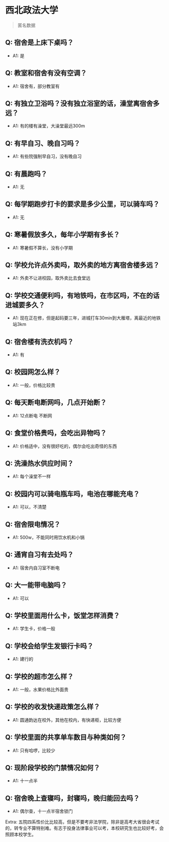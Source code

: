 # 西北政法大学

> 匿名数据

## Q: 宿舍是上床下桌吗？

- A1: 是

## Q: 教室和宿舍有没有空调？

- A1: 宿舍有，部分教室有

## Q: 有独立卫浴吗？没有独立浴室的话，澡堂离宿舍多远？

- A1: 有的楼有澡堂，大澡堂最远300m

## Q: 有早自习、晚自习吗？

- A1: 有些院强制早自习，没有晚自习

## Q: 有晨跑吗？

- A1: 无

## Q: 每学期跑步打卡的要求是多少公里，可以骑车吗？

- A1: 无

## Q: 寒暑假放多久，每年小学期有多长？

- A1: 寒暑假不算长，没有小学期

## Q: 学校允许点外卖吗，取外卖的地方离宿舍楼多远？

- A1: 外卖不让进校园，取外卖比去食堂远

## Q: 学校交通便利吗，有地铁吗，在市区吗，不在的话进城要多久？

- A1: 现在正在修，但是起码要三年，进城打车30min到大雁塔，离最近的地铁站3km

## Q: 宿舍楼有洗衣机吗？

- A1: 有

## Q: 校园网怎么样？

- A1: 一般，价格比较贵

## Q: 每天断电断网吗，几点开始断？

- A1: 12点断电 不断网

## Q: 食堂价格贵吗，会吃出异物吗？

- A1: 价格适中，没有很好吃的，偶尔会吃出奇怪的东西

## Q: 洗澡热水供应时间？

- A1: 每个澡堂不一样

## Q: 校园内可以骑电瓶车吗，电池在哪能充电？

- A1: 可以，不清楚

## Q: 宿舍限电情况？

- A1: 500w，不能同时用饮水机和小锅

## Q: 通宵自习有去处吗？

- A1: 宿舍内自习室不断电

## Q: 大一能带电脑吗？

- A1: 可以

## Q: 学校里面用什么卡，饭堂怎样消费？

- A1: 学生卡，价格一般

## Q: 学校会给学生发银行卡吗？

- A1: 建行的

## Q: 学校的超市怎么样？

- A1: 一般，水果价格比外面贵

## Q: 学校的收发快递政策怎么样？

- A1: 圆通韵达在校外，其他在校内，有快递柜，比较方便

## Q: 学校里面的共享单车数目与种类如何？

- A1: 只有哈啰，比较少

## Q: 现阶段学校的门禁情况如何？

- A1: 十一点半

## Q: 宿舍晚上查寝吗，封寝吗，晚归能回去吗？

- A1: 偶尔查，十一点半宿舍锁门

Extra: 五院四系性价比比较高，但是不要考非法学院，除非是高考大省很会考试的，转专业不算特别难。有志于投身法律事业可以考，本校研究生也比较好考，会照顾本校学生。